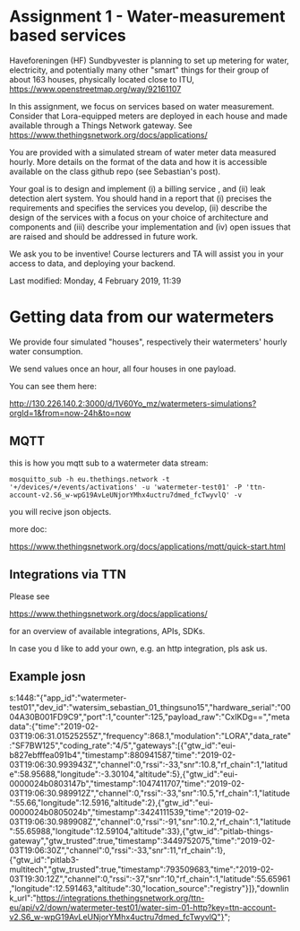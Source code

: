 
# Assignment 1 - Water-measurement based services

Haveforeningen (HF) Sundbyvester is planning to set up metering for water, electricity, and potentially many other "smart" things for their group of about 163 houses, physically located close to ITU, https://www.openstreetmap.org/way/92161107

In this assignment, we focus on services based on water measurement. Consider that Lora-equipped meters are deployed in each house and made available through a Things Network gateway. See https://www.thethingsnetwork.org/docs/applications/

You are provided with a simulated stream of water meter data measured hourly. More details on the format of the data and how it is accessible available on the class github repo (see Sebastian's post).

Your goal is to design and implement (i) a billing service , and (ii) leak detection alert system. You should hand in a report that (i) precises the requirements and specifies the services you develop, (ii) describe the design of the services with a focus on your choice of architecture and components and (iii) describe your implementation and (iv) open issues that are raised and should be addressed in future  work.

We ask you to be inventive! Course lecturers and TA will assist you in your access to data, and deploying your backend.

Last modified: Monday, 4 February 2019, 11:39

# Getting data from our watermeters

We provide four simulated "houses", respectively their watermeters' hourly water consumption.

We send values once an hour, all four houses in one payload.

You can see them here:

http://130.226.140.2:3000/d/1V60Yo_mz/watermeters-simulations?orgId=1&from=now-24h&to=now



## MQTT

this is how you mqtt sub to a watermeter data stream:

```
mosquitto_sub -h eu.thethings.network -t '+/devices/+/events/activations' -u 'watermeter-test01' -P 'ttn-account-v2.S6_w-wpG19AvLeUNjorYMhx4uctru7dmed_fcTwyvlQ' -v
```

you will recive json objects.



more doc:

https://www.thethingsnetwork.org/docs/applications/mqtt/quick-start.html



## Integrations via TTN

Please see

https://www.thethingsnetwork.org/docs/applications/

for an overview of available integrations, APIs, SDKs.

In case you d like to add your own, e.g. an http integration, pls ask us.

## Example josn


s:1448:"{"app_id":"watermeter-test01","dev_id":"watersim_sebastian_01_thingsuno15","hardware_serial":"0004A30B001FD9C9","port":1,"counter":125,"payload_raw":"CxIKDg==","metadata":{"time":"2019-02-03T19:06:31.01525255Z","frequency":868.1,"modulation":"LORA","data_rate":"SF7BW125","coding_rate":"4/5","gateways":[{"gtw_id":"eui-b827ebfffea091b4","timestamp":880941587,"time":"2019-02-03T19:06:30.993943Z","channel":0,"rssi":-33,"snr":10.8,"rf_chain":1,"latitude":58.95688,"longitude":-3.30104,"altitude":5},{"gtw_id":"eui-0000024b0803147b","timestamp":1047411707,"time":"2019-02-03T19:06:30.989912Z","channel":0,"rssi":-33,"snr":10.5,"rf_chain":1,"latitude":55.66,"longitude":12.5916,"altitude":2},{"gtw_id":"eui-0000024b0805024b","timestamp":3424111539,"time":"2019-02-03T19:06:30.989908Z","channel":0,"rssi":-91,"snr":10.2,"rf_chain":1,"latitude":55.65988,"longitude":12.59104,"altitude":33},{"gtw_id":"pitlab-things-gateway","gtw_trusted":true,"timestamp":3449752075,"time":"2019-02-03T19:06:30Z","channel":0,"rssi":-33,"snr":11,"rf_chain":1},{"gtw_id":"pitlab3-multitech","gtw_trusted":true,"timestamp":793509683,"time":"2019-02-03T19:30:12Z","channel":0,"rssi":-37,"snr":10,"rf_chain":1,"latitude":55.65961,"longitude":12.591463,"altitude":30,"location_source":"registry"}]},"downlink_url":"https://integrations.thethingsnetwork.org/ttn-eu/api/v2/down/watermeter-test01/water-sim-01-http?key=ttn-account-v2.S6_w-wpG19AvLeUNjorYMhx4uctru7dmed_fcTwyvlQ"}";
